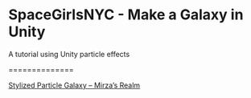 # SpaceGirlsNYC - Make a Galaxy in Unity
A tutorial using Unity particle effects

==============


[Stylized Particle Galaxy – Mirza’s Realm](http://www.mirzabeig.com/tutorials/stylized-particle-galaxy/)

